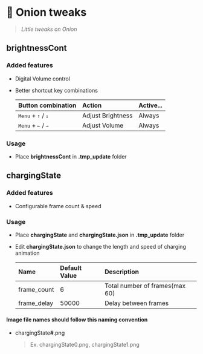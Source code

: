 # 🧅 Onion tweaks

> _Little tweaks on Onion_

## brightnessCont

### Added features

- Digital Volume control
- Better shortcut key combinations

  | Button combination                            | Action            | Active... |
  | :-------------------------------------------- | :---------------- | :-------- |
  | <kbd>Menu</kbd> + <kbd>↑</kbd> / <kbd>↓</kbd> | Adjust Brightness | Always    |
  | <kbd>Menu</kbd> + <kbd>←</kbd> / <kbd>→</kbd> | Adjust Volume     | Always    |

### Usage

- Place **brightnessCont** in **.tmp_update** folder

## chargingState

### Added features

- Configurable frame count & speed

### Usage

- Place **chargingState** and **chargingState.json** in **.tmp_update** folder
- Edit **chargingState.json** to change the length and speed of charging animation

  | Name        | Default Value | Description                    |
  | :---------- | :------------ | :----------------------------- |
  | frame_count | 6             | Total number of frames(max 60) |
  | frame_delay | 50000         | Delay between frames           |

#### Image file names should follow this naming convention

- chargingState<b>\#</b>.png
  > Ex. chargingState0.png, chargingState1.png
